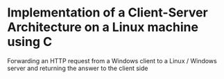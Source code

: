 # Implementation of a Client-Server Architecture on a Linux machine using C
Forwarding an HTTP request from a Windows client to a Linux / Windows server and returning the answer to the client side
